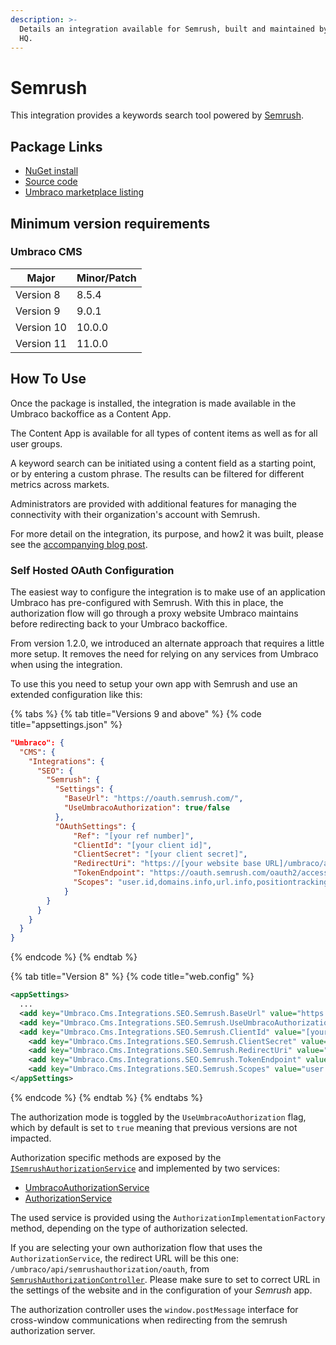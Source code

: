 ```yaml
---
description: >-
  Details an integration available for Semrush, built and maintained by Umbraco
  HQ.
---
```


# Semrush

This integration provides a keywords search tool powered by [Semrush](https://www.semrush.com/).

## Package Links

* [NuGet install](https://www.nuget.org/packages/Umbraco.Cms.Integrations.SEO.Semrush)
* [Source code](https://github.com/umbraco/Umbraco.Cms.Integrations/tree/main/src/Umbraco.Cms.Integrations.SEO.Semrush)
* [Umbraco marketplace listing](https://marketplace.umbraco.com/package/umbraco.cms.integrations.seo.semrush)

## Minimum version requirements

### Umbraco CMS

| Major      | Minor/Patch |
| ---------- | ----------- |
| Version 8  | 8.5.4       |
| Version 9  | 9.0.1       |
| Version 10 | 10.0.0      |
| Version 11 | 11.0.0      |

## How To Use

Once the package is installed, the integration is made available in the Umbraco backoffice as a Content App.

The Content App is available for all types of content items as well as for all user groups.

A keyword search can be initiated using a content field as a starting point, or by entering a custom phrase. The results can be filtered for different metrics across markets.

Administrators are provided with additional features for managing the connectivity with their organization's account with Semrush.

For more detail on the integration, its purpose, and how2 it was built, please see the [accompanying blog post](https://umbraco.com/blog/integrating-umbraco-cms-with-semrush/).

### Self Hosted OAuth Configuration

The easiest way to configure the integration is to make use of an application Umbraco has pre-configured with Semrush. With this in place, the authorization flow will go through a proxy website Umbraco maintains before redirecting back to your Umbraco backoffice.

From version 1.2.0, we introduced an alternate approach that requires a little more setup. It removes the need for relying on any services from Umbraco when using the integration.

To use this you need to setup your own app with Semrush and use an extended configuration like this:

{% tabs %}
{% tab title="Versions 9 and above" %}
{% code title="appsettings.json" %}
```json
"Umbraco": {
  "CMS": {
    "Integrations": {
      "SEO": {
        "Semrush": {
          "Settings": {
            "BaseUrl": "https://oauth.semrush.com/",
            "UseUmbracoAuthorization": true/false
          },
          "OAuthSettings": {
              "Ref": "[your ref number]",
              "ClientId": "[your client id]",
              "ClientSecret": "[your client secret]",
              "RedirectUri": "https://[your website base URL]/umbraco/api/semrushauthorization/oauth",
              "TokenEndpoint": "https://oauth.semrush.com/oauth2/access_token",
              "Scopes": "user.id,domains.info,url.info,positiontracking.info"
            }
        }
      }
    }
  }
}
```
{% endcode %}
{% endtab %}

{% tab title="Version 8" %}
{% code title="web.config" %}
```xml
<appSettings>
  ...
  <add key="Umbraco.Cms.Integrations.SEO.Semrush.BaseUrl" value="https://oauth.semrush.com/" />
  <add key="Umbraco.Cms.Integrations.SEO.Semrush.UseUmbracoAuthorization" value="true/false" />
  <add key="Umbraco.Cms.Integrations.SEO.Semrush.ClientId" value="[your client id]" />
	<add key="Umbraco.Cms.Integrations.SEO.Semrush.ClientSecret" value="[your client secret]" />
	<add key="Umbraco.Cms.Integrations.SEO.Semrush.RedirectUri" value="https://[your website base URL]/umbraco/api/semrushauthorization/oauth" />
	<add key="Umbraco.Cms.Integrations.SEO.Semrush.TokenEndpoint" value="https://oauth.semrush.com/oauth2/access_token" />
	<add key="Umbraco.Cms.Integrations.SEO.Semrush.Scopes" value="user.id,domains.info,url.info,positiontracking.info" />
</appSettings>
```
{% endcode %}
{% endtab %}
{% endtabs %}

The authorization mode is toggled by the `UseUmbracoAuthorization` flag, which by default is set to `true` meaning that previous versions are not impacted.

Authorization specific methods are exposed by the [`ISemrushAuthorizationService`](https://github.com/umbraco/Umbraco.Cms.Integrations/blob/main/src/Umbraco.Cms.Integrations.SEO.Semrush/Services/ISemrushAuthorizationService.cs) and implemented by two services:

- [UmbracoAuthorizationService](https://github.com/umbraco/Umbraco.Cms.Integrations/blob/main/src/Umbraco.Cms.Integrations.SEO.Semrush/Services/UmbracoAuthorizationService.cs)
- [AuthorizationService](https://github.com/umbraco/Umbraco.Cms.Integrations/blob/main/src/Umbraco.Cms.Integrations.SEO.Semrush/Services/AuthorizationService.cs)

The used service is provided using the `AuthorizationImplementationFactory` method, depending on the type of authorization selected.

If you are selecting your own authorization flow that uses the `AuthorizationService`, the redirect URL will be this one: `/umbraco/api/semrushauthorization/oauth`, from [`SemrushAuthorizationController`](https://github.com/umbraco/Umbraco.Cms.Integrations/blob/main/src/Umbraco.Cms.Integrations.SEO.Semrush/Controllers/SemrushAuthorizationController.cs). Please make sure to set to correct URL in the settings of the website and in the configuration of your _Semrush_ app.

The authorization controller uses the `window.postMessage` interface for cross-window communications when redirecting from the semrush authorization server.
